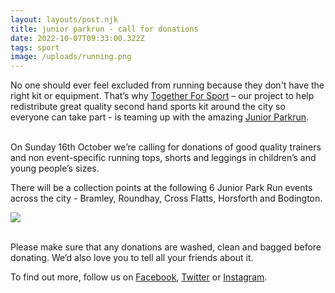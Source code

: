 ```yaml
---
layout: layouts/post.njk
title: junior parkrun - call for donations
date: 2022-10-07T09:33:00.322Z
tags: sport
image: /uploads/running.png
---
```

No one should ever feel excluded from running because they don't have the right kit or equipment. That’s why [Together For Sport](https://www.zerowasteleeds.org.uk/projects/together-for-sport/) – our project to help redistribute great quality second hand sports kit around the city so everyone can take part - is teaming up with the amazing [Junior Parkrun](https://www.parkrun.org.uk/).

\
On Sunday 16th October we’re calling for donations of good quality trainers and non event-specific running tops, shorts and leggings in children’s and young people’s sizes. 

There will be a collection points at the following 6 Junior Park Run events across the city - Bramley, Roundhay, Cross Flatts, Horsforth and Bodington. 

![](/uploads/all-events-square-format-instagram-etc.-1-.png)

\
Please make sure that any donations are washed, clean and bagged before donating.  We’d also love you to tell all your friends about it.  

T﻿o find out more, follow us on [Facebook](www.facebook.com/ZeroWasteLeeds), [Twitter](www.twitter.com/ZeroWasteLeeds) or [Instagram](www.Instagram.com/ZeroWasteLeeds).